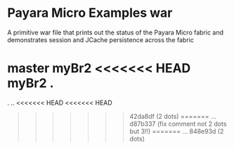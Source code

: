 # Payara Micro Examples war

A primitive war file that prints out the status of the Payara Micro fabric and demonstrates session and JCache persistence across the fabric

master
myBr2
<<<<<<< HEAD
myBr2
.
=======
.
..
<<<<<<< HEAD
<<<<<<< HEAD
>>>>>>> 42da8df (2 dots)
=======
...
>>>>>>> d87b337 (fix comment not 2 dots but 3!!)
=======
...
>>>>>>> 848e93d (2 dots)
